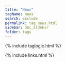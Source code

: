 ```yaml
---
title: "News"
tagName: news
search: exclude
permalink: tag_news.html
sidebar: doc_sidebar
folder: tags
---
```

{% include taglogic.html %}

{% include links.html %}
